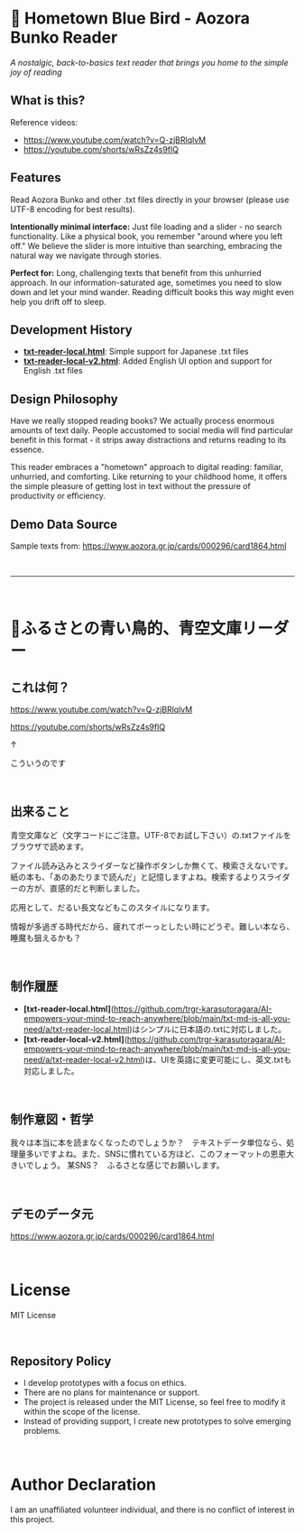 # 🐤 Hometown Blue Bird - Aozora Bunko Reader

*A nostalgic, back-to-basics text reader that brings you home to the simple joy of reading*

## What is this?

Reference videos:
- https://www.youtube.com/watch?v=Q-zjBRlqlvM  
- https://youtube.com/shorts/wRsZz4s9flQ

## Features

Read Aozora Bunko and other .txt files directly in your browser (please use UTF-8 encoding for best results).

**Intentionally minimal interface:** Just file loading and a slider - no search functionality. Like a physical book, you remember "around where you left off." We believe the slider is more intuitive than searching, embracing the natural way we navigate through stories.

**Perfect for:** Long, challenging texts that benefit from this unhurried approach. In our information-saturated age, sometimes you need to slow down and let your mind wander. Reading difficult books this way might even help you drift off to sleep.

## Development History

- **[txt-reader-local.html](https://github.com/trgr-karasutoragara/AI-empowers-your-mind-to-reach-anywhere/blob/main/txt-md-is-all-you-need/a/txt-reader-local.html)**: Simple support for Japanese .txt files
- **[txt-reader-local-v2.html](https://github.com/trgr-karasutoragara/AI-empowers-your-mind-to-reach-anywhere/blob/main/txt-md-is-all-you-need/a/txt-reader-local-v2.html)**: Added English UI option and support for English .txt files

## Design Philosophy

Have we really stopped reading books? We actually process enormous amounts of text daily. People accustomed to social media will find particular benefit in this format - it strips away distractions and returns reading to its essence.

This reader embraces a "hometown" approach to digital reading: familiar, unhurried, and comforting. Like returning to your childhood home, it offers the simple pleasure of getting lost in text without the pressure of productivity or efficiency.

## Demo Data Source

Sample texts from: https://www.aozora.gr.jp/cards/000296/card1864.html

<br>

---

<br>

# 🐤ふるさとの青い鳥的、青空文庫リーダー

## これは何？
https://www.youtube.com/watch?v=Q-zjBRlqlvM

https://youtube.com/shorts/wRsZz4s9flQ

↑

こういうのです

<br>

## 出来ること
青空文庫など（文字コードにご注意。UTF-8でお試し下さい）の.txtファイルをブラウザで読めます。

ファイル読み込みとスライダーなど操作ボタンしか無くて、検索さえないです。紙の本も、「あのあたりまで読んだ」と記憶しますよね。検索するよりスライダーの方が、直感的だと判断しました。

応用として、だるい長文などもこのスタイルになります。

情報が多過ぎる時代だから、疲れてボーっとしたい時にどうぞ。難しい本なら、睡魔も狙えるかも？

<br>

## 制作履歴
- **[txt-reader-local.html]**(https://github.com/trgr-karasutoragara/AI-empowers-your-mind-to-reach-anywhere/blob/main/txt-md-is-all-you-need/a/txt-reader-local.html)はシンプルに日本語の.txtに対応しました。
- **[txt-reader-local-v2.html]**(https://github.com/trgr-karasutoragara/AI-empowers-your-mind-to-reach-anywhere/blob/main/txt-md-is-all-you-need/a/txt-reader-local-v2.html)は、UIを英語に変更可能にし、英文.txtも対応しました。

<br>

## 制作意図・哲学
我々は本当に本を読まなくなったのでしょうか？　テキストデータ単位なら、処理量多いですよね。また、SNSに慣れている方ほど、このフォーマットの恩恵大きいでしょう。
某SNS？　ふるさとな感じでお願いします。

<br>

## デモのデータ元
https://www.aozora.gr.jp/cards/000296/card1864.html

<br>

# License
MIT License

<br>

## Repository Policy

- I develop prototypes with a focus on ethics.
- There are no plans for maintenance or support.
- The project is released under the MIT License, so feel free to modify it within the scope of the license.
- Instead of providing support, I create new prototypes to solve emerging problems.

<br>

# Author Declaration

I am an unaffiliated volunteer individual, and there is no conflict of interest in this project.
